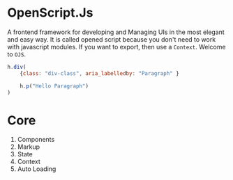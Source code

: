 # OpenScript.Js
A frontend framework for developing and Managing UIs in the most elegant and easy way. It is called opened script because you don't need to work with javascript modules. If you want to export, then use a `Context`. Welcome to `OJS`.

```js
h.div(
    {class: "div-class", aria_labelledby: "Paragraph" }

    h.p("Hello Paragraph")
)
```

# Core
1. Components
2. Markup
3. State
4. Context
5. Auto Loading
